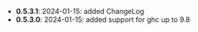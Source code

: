 - **0.5.3.1**:
  2024-01-15: added ChangeLog
- **0.5.3.0**:
  2024-01-15: added support for ghc up to 9.8

